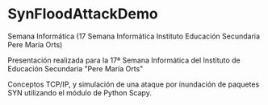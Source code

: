 # SynFloodAttackDemo
Semana Informática (17 Semana Informática Instituto Educación Secundaria Pere María Orts)

Presentación realizada para la 17ª Semana Informática del Instituto de Educación Secundaria "Pere María Orts"

Conceptos TCP/IP, y simulación de una ataque por inundación de paquetes SYN utilizando el módulo de Python Scapy.




